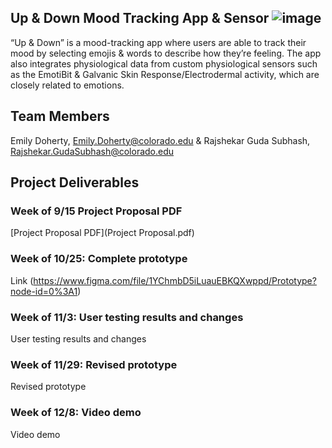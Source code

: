 ## Up & Down Mood Tracking App & Sensor ![image](https://user-images.githubusercontent.com/88332460/133133754-d803bff4-f5f7-420a-9065-34076a77fe9b.png)


“Up & Down” is a mood-tracking app where users are able to track their mood by selecting emojis & words to describe how they’re feeling. The app also integrates physiological data from custom physiological sensors such as the EmotiBit & Galvanic Skin Response/Electrodermal activity, which are closely related to emotions. 

## Team Members

Emily Doherty, Emily.Doherty@colorado.edu &
Rajshekar Guda Subhash, Rajshekar.GudaSubhash@colorado.edu

## Project Deliverables 

### Week of 9/15 Project Proposal PDF
[Project Proposal PDF](Project Proposal.pdf)

### Week of 10/25: Complete prototype
Link (https://www.figma.com/file/1YChmbD5iLuauEBKQXwppd/Prototype?node-id=0%3A1)

### Week of 11/3: User testing results and changes
User testing results and changes

### Week of 11/29: Revised prototype
Revised prototype

### Week of 12/8: Video demo
Video demo


